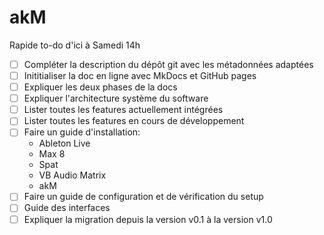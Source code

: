 # akM

Rapide to-do d'ici à Samedi 14h

- [ ] Compléter la description du dépôt git avec les métadonnées adaptées
- [ ] Inititialiser la doc en ligne avec MkDocs et GitHub pages
- [ ] Expliquer les deux phases de la docs
- [ ] Expliquer l'architecture système du software
- [ ] Lister toutes les features actuellement intégrées
- [ ] Lister toutes les features en cours de développement
- [ ] Faire un guide d'installation:
  - Ableton Live
  - Max 8
  - Spat
  - VB Audio Matrix
  - akM
- [ ] Faire un guide de configuration et de vérification du setup
- [ ] Guide des interfaces
- [ ] Expliquer la migration depuis la version v0.1 à la version v1.0